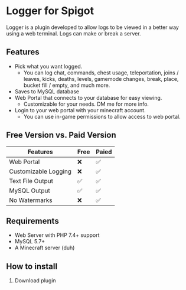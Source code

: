 # Logger for Spigot
Logger is a plugin developed to allow logs to be viewed in a better way using a web 
terminal. Logs can make or break a server.

## Features
- Pick what you want logged. 
  - You can log chat, commands, chest usage, teleportation, joins / leaves, kicks, deaths, levels, gamemode changes, break, place, bucket fill / empty, and much more.
- Saves to MySQL database
- Web Portal that connects to your database for easy viewing.
  - Customizable for your needs. DM me for more info.
- Login to your web portal with your minecraft account.  
  - You can use in-game permissions to allow access to web portal.

## Free Version vs. Paid Version
| Features             | Free | Paied |
|----------------------|------|-------|
| Web Portal           | ❌    | ✅     |
| Customizable Logging | ❌    | ✅     |
| Text File Output     | ✅    | ✅     |
| MySQL Output         | ✅    | ✅     |
| No Watermarks        | ❌    | ✅     |

## Requirements
- Web Server with PHP 7.4+ support
- MySQL 5.7+
- A Minecraft server (duh)

## How to install
1. Download plugin 

